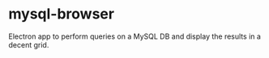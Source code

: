# mysql-browser
Electron app to perform queries on a MySQL DB and display the results in a decent grid.
